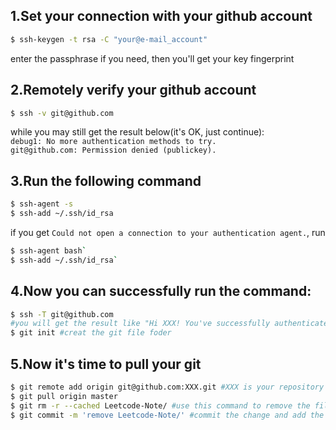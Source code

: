 ## 1.Set your connection with your github account
```bash
$ ssh-keygen -t rsa -C "your@e-mail_account"
```
enter the passphrase if you need, then you'll get your key fingerprint
## 2.Remotely verify your github account
```bash
$ ssh -v git@github.com
```
while you may still get the result below(it's OK, just continue):  
`debug1: No more authentication methods to try.`  
`git@github.com: Permission denied (publickey).`
## 3.Run the following command
```bash
$ ssh-agent -s
$ ssh-add ~/.ssh/id_rsa
```
if you get `Could not open a connection to your authentication agent.`, run 
```bash
$ ssh-agent bash`
$ ssh-add ~/.ssh/id_rsa`
```
## 4.Now you can successfully run the command:
```bash
$ ssh -T git@github.com
#you will get the result like "Hi XXX! You've successfully authenticated, but GitHub does not provide shell access."
$ git init #creat the git file foder
```
## 5.Now it's time to pull your git
```bash
$ git remote add origin git@github.com:XXX.git #XXX is your repository
$ git pull origin master
$ git rm -r --cached Leetcode-Note/ #use this command to remove the file folder in your repository
$ git commit -m 'remove Leetcode-Note/' #commit the change and add the operation description
```
